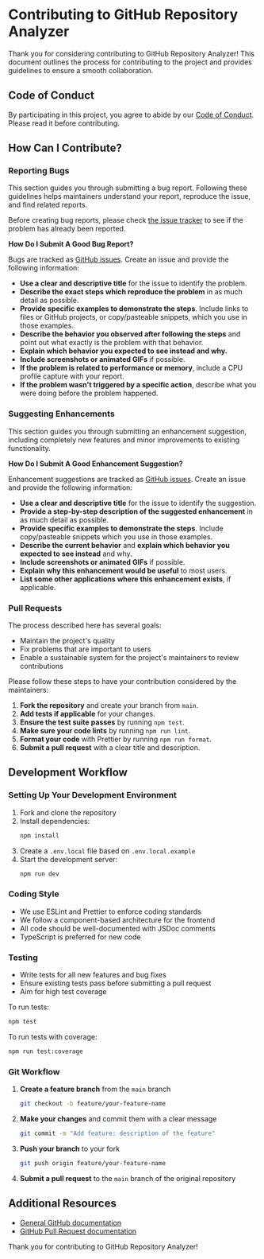 # Contributing to GitHub Repository Analyzer

Thank you for considering contributing to GitHub Repository Analyzer! This document outlines the process for contributing to the project and provides guidelines to ensure a smooth collaboration.

## Code of Conduct

By participating in this project, you agree to abide by our [Code of Conduct](CODE_OF_CONDUCT.md). Please read it before contributing.

## How Can I Contribute?

### Reporting Bugs

This section guides you through submitting a bug report. Following these guidelines helps maintainers understand your report, reproduce the issue, and find related reports.

Before creating bug reports, please check [the issue tracker](https://github.com/yourusername/github-repo-analyzer/issues) to see if the problem has already been reported.

**How Do I Submit A Good Bug Report?**

Bugs are tracked as [GitHub issues](https://github.com/yourusername/github-repo-analyzer/issues). Create an issue and provide the following information:

- **Use a clear and descriptive title** for the issue to identify the problem.
- **Describe the exact steps which reproduce the problem** in as much detail as possible.
- **Provide specific examples to demonstrate the steps**. Include links to files or GitHub projects, or copy/pasteable snippets, which you use in those examples.
- **Describe the behavior you observed after following the steps** and point out what exactly is the problem with that behavior.
- **Explain which behavior you expected to see instead and why.**
- **Include screenshots or animated GIFs** if possible.
- **If the problem is related to performance or memory**, include a CPU profile capture with your report.
- **If the problem wasn't triggered by a specific action**, describe what you were doing before the problem happened.

### Suggesting Enhancements

This section guides you through submitting an enhancement suggestion, including completely new features and minor improvements to existing functionality.

**How Do I Submit A Good Enhancement Suggestion?**

Enhancement suggestions are tracked as [GitHub issues](https://github.com/yourusername/github-repo-analyzer/issues). Create an issue and provide the following information:

- **Use a clear and descriptive title** for the issue to identify the suggestion.
- **Provide a step-by-step description of the suggested enhancement** in as much detail as possible.
- **Provide specific examples to demonstrate the steps**. Include copy/pasteable snippets which you use in those examples.
- **Describe the current behavior** and **explain which behavior you expected to see instead** and why.
- **Include screenshots or animated GIFs** if possible.
- **Explain why this enhancement would be useful** to most users.
- **List some other applications where this enhancement exists**, if applicable.

### Pull Requests

The process described here has several goals:

- Maintain the project's quality
- Fix problems that are important to users
- Enable a sustainable system for the project's maintainers to review contributions

Please follow these steps to have your contribution considered by the maintainers:

1. **Fork the repository** and create your branch from `main`.
2. **Add tests if applicable** for your changes.
3. **Ensure the test suite passes** by running `npm test`.
4. **Make sure your code lints** by running `npm run lint`.
5. **Format your code** with Prettier by running `npm run format`.
6. **Submit a pull request** with a clear title and description.

## Development Workflow

### Setting Up Your Development Environment

1. Fork and clone the repository
2. Install dependencies:
   ```bash
   npm install
   ```
3. Create a `.env.local` file based on `.env.local.example`
4. Start the development server:
   ```bash
   npm run dev
   ```

### Coding Style

- We use ESLint and Prettier to enforce coding standards
- We follow a component-based architecture for the frontend
- All code should be well-documented with JSDoc comments
- TypeScript is preferred for new code

### Testing

- Write tests for all new features and bug fixes
- Ensure existing tests pass before submitting a pull request
- Aim for high test coverage

To run tests:
```bash
npm test
```

To run tests with coverage:
```bash
npm run test:coverage
```

### Git Workflow

1. **Create a feature branch** from the `main` branch
   ```bash
   git checkout -b feature/your-feature-name
   ```

2. **Make your changes** and commit them with a clear message
   ```bash
   git commit -m "Add feature: description of the feature"
   ```

3. **Push your branch** to your fork
   ```bash
   git push origin feature/your-feature-name
   ```

4. **Submit a pull request** to the `main` branch of the original repository

## Additional Resources

- [General GitHub documentation](https://docs.github.com)
- [GitHub Pull Request documentation](https://docs.github.com/en/github/collaborating-with-pull-requests)

Thank you for contributing to GitHub Repository Analyzer! 